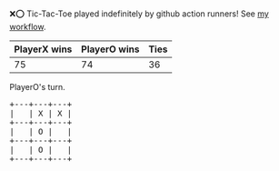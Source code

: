 :x::o: Tic-Tac-Toe played indefinitely by github action runners! See [my workflow](.github/workflows/play.yaml).

|PlayerX wins|PlayerO wins|Ties|
|-|-|-|
|75|74|36|

PlayerO's turn.

<pre>
+---+---+---+
|   | X | X |
+---+---+---+
|   | O |   |
+---+---+---+
|   | O |   |
+---+---+---+
</pre>